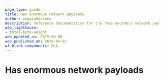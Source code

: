 ```yaml
---
page_type: guide
title: Has enormous network payloads
author: megginkearney
description: Reference documentation for the "Has enormous network payloads" Lighthouse audit.
web_lighthouse:
- total-byte-weight
web_updated_on: 2019-04-05
web_published_on: 2019-04-05
wf_blink_components: N/A
---
```


# Has enormous network payloads